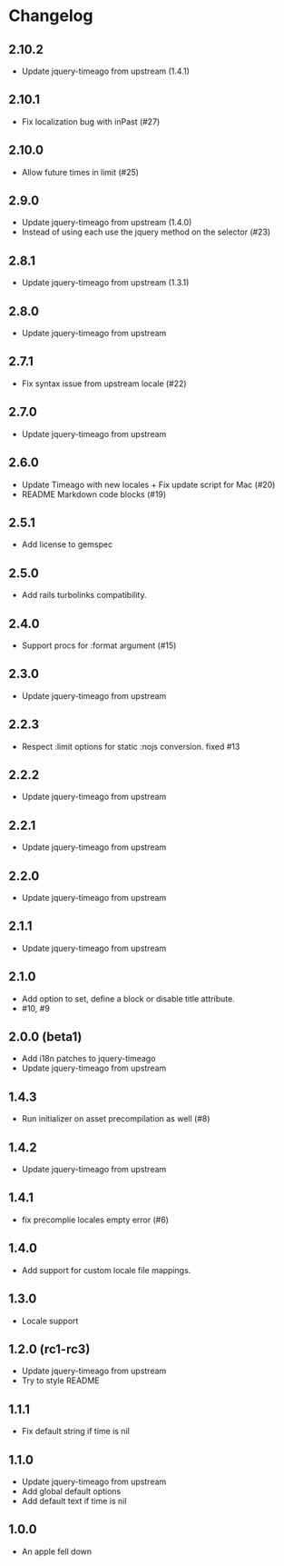 # Changelog

## 2.10.2

* Update jquery-timeago from upstream (1.4.1)

## 2.10.1

* Fix localization bug with inPast (#27)

## 2.10.0

* Allow future times in limit (#25)

## 2.9.0

* Update jquery-timeago from upstream (1.4.0)
* Instead of using each use the jquery method on the selector (#23)

## 2.8.1

* Update jquery-timeago from upstream (1.3.1)

## 2.8.0

* Update jquery-timeago from upstream

## 2.7.1

* Fix syntax issue from upstream locale (#22)

## 2.7.0

* Update jquery-timeago from upstream

## 2.6.0

* Update Timeago with new locales + Fix update script for Mac (#20)
* README Markdown code blocks (#19)

## 2.5.1

* Add license to gemspec

## 2.5.0

* Add rails turbolinks compatibility.

## 2.4.0

* Support procs for :format argument (#15)

## 2.3.0

* Update jquery-timeago from upstream

## 2.2.3

* Respect :limit options for static :nojs conversion. fixed #13

## 2.2.2

* Update jquery-timeago from upstream

## 2.2.1

* Update jquery-timeago from upstream

## 2.2.0

* Update jquery-timeago from upstream

## 2.1.1

* Update jquery-timeago from upstream

## 2.1.0

* Add option to set, define a block or disable title attribute.
* #10, #9

## 2.0.0 (beta1)

* Add i18n patches to jquery-timeago
* Update jquery-timeago from upstream

## 1.4.3

* Run initializer on asset precompilation as well (#8)

## 1.4.2

* Update jquery-timeago from upstream

## 1.4.1

* fix precomplie locales empty error (#6)

## 1.4.0

* Add support for custom locale file mappings.

## 1.3.0

* Locale support

## 1.2.0 (rc1-rc3)

* Update jquery-timeago from upstream
* Try to style README

## 1.1.1

* Fix default string if time is nil

## 1.1.0

* Update jquery-timeago from upstream
* Add global default options
* Add default text if time is nil

## 1.0.0

* An apple fell down
